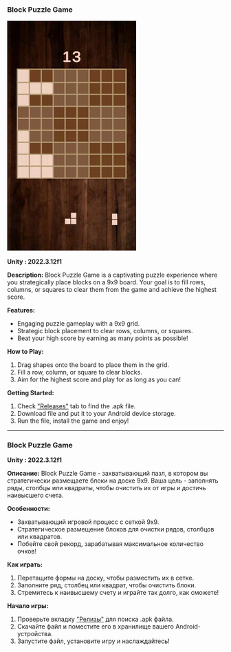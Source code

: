 ### Block Puzzle Game
<img src="Gameplay.gif" alt="Gameplay" width="300"/>

**Unity : 2022.3.12f1**

**Description:**
Block Puzzle Game is a captivating puzzle experience where you strategically place blocks on a 9x9 board. Your goal is to fill rows, columns, or squares to clear them from the game and achieve the highest score.

**Features:**
- Engaging puzzle gameplay with a 9x9 grid.
- Strategic block placement to clear rows, columns, or squares.
- Beat your high score by earning as many points as possible!

**How to Play:**
1. Drag shapes onto the board to place them in the grid.
2. Fill a row, column, or square to clear blocks.
3. Aim for the highest score and play for as long as you can!

**Getting Started:**
1. Check ["Releases"](https://github.com/srggrigorov/block-puzzle-game/releases/tag/Android) tab to find the .apk file.
2. Download file and put it to your Android device storage.
3. Run the file, install the game and enjoy!


---

### Block Puzzle Game

**Unity : 2022.3.12f1**

**Описание:**
Block Puzzle Game - захватывающий пазл, в котором вы стратегически размещаете блоки на доске 9x9. Ваша цель - заполнять ряды, столбцы или квадраты, чтобы очистить их от игры и достичь наивысшего счета.

**Особенности:**
- Захватывающий игровой процесс с сеткой 9x9.
- Стратегическое размещение блоков для очистки рядов, столбцов или квадратов.
- Побейте свой рекорд, зарабатывая максимальное количество очков!

**Как играть:**
1. Перетащите формы на доску, чтобы разместить их в сетке.
2. Заполните ряд, столбец или квадрат, чтобы очистить блоки.
3. Стремитесь к наивысшему счету и играйте так долго, как сможете!

**Начало игры:**
1. Проверьте вкладку ["Релизы"](https://github.com/srggrigorov/block-puzzle-game/releases/tag/Android) для поиска .apk файла.
2. Скачайте файл и поместите его в хранилище вашего Android-устройства.
3. Запустите файл, установите игру и наслаждайтесь!

